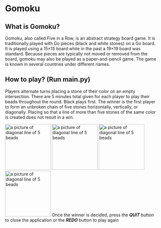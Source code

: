 # Gomoku

## What is Gomoku?
Gomoku, also called Five in a Row, is an abstract strategy board game. It is traditionally played with Go pieces (black and white stones) on a Go board. It is played using a 15×15 board while in the past a 19×19 board was standard. Because pieces are typically not moved or removed from the board, gomoku may also be played as a paper-and-pencil game. The game is known in several countries under different names.

## How to play? (Run main.py)
Players alternate turns placing a stone of their color on an empty intersection. There are 5 minutes total given for each player to play their beads throughout the round. Black plays first. The winner is the first player to form an unbroken chain of five stones horizontally, vertically, or diagonally. Placing so that a line of more than five stones of the same color is created does not result in a win.

<img src="https://www.linkpicture.com/q/Screen-Shot-2021-11-05-at-9.04.00-AM.png" alt="a picture of diagonal line of 5 beads" width="150" height="150"> <img src="https://www.linkpicture.com/q/Screen-Shot-2021-11-05-at-9.19.32-AM.png" alt="a picture of diagonal line of 5 beads" width="150" height="150"> <img src="https://www.linkpicture.com/q/Screen-Shot-2021-11-05-at-9.24.50-AM.png" alt="a picture of diagonal line of 5 beads" width="150" height="150"> <img src="https://www.linkpicture.com/q/Screen-Shot-2021-11-05-at-9.31.21-AM.png" alt="a picture of diagonal line of 5 beads" width="150" height="150">
Once the winner is decided, press the ***QUIT*** button to close the application or the ***REDO*** button to play again
